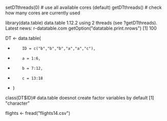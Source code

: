 

setDTthreads(0)    # use all available cores (default)
getDTthreads()     # check how many cores are currently used


library(data.table)
data.table 1.12.2 using 2 threads (see ?getDTthreads).  Latest news: r-datatable.com
getOption("datatable.print.nrows")
[1] 100

DT <- data.table(
+         ID = c("b","b","b","a","a","c"),
+         a = 1:6,
+         b = 7:12,
+         c = 13:18
+ )

class(DT$ID)# data.table doesnot create factor variables by default
[1] "character"

flights <- fread("flights14.csv")







